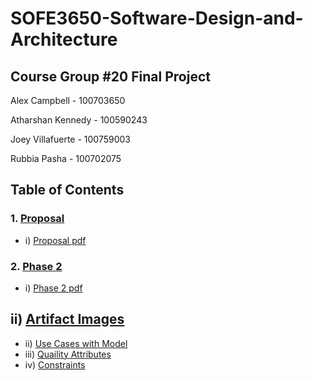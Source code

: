 # SOFE3650-Software-Design-and-Architecture 
## Course Group #20 Final Project 

Alex Campbell - 100703650

Atharshan Kennedy - 100590243

Joey Villafuerte - 100759003

Rubbia Pasha - 100702075

## Table of Contents


### 1. [Proposal](https://github.com/JoeyVillafuerte/SOFE3650-Final-Project/tree/main/Proposal)
* i) [Proposal pdf](https://github.com/JoeyVillafuerte/SOFE3650-Final-Project/blob/main/Proposal/SOFE3650%20Group%2020%20Project%20Proposal.pdf)

### 2. [Phase 2](https://github.com/JoeyVillafuerte/SOFE3650-Final-Project/tree/main/Phase%202)
* i) [Phase 2 pdf](https://github.com/JoeyVillafuerte/SOFE3650-Final-Project/blob/main/Phase%202/SOFE3650%20Group%2020%20Project%20PHASE%202.pdf)
## ii) [Artifact Images](https://github.com/JoeyVillafuerte/SOFE3650-Final-Project/tree/main/Phase%202/Images) 
  * ii) [Use Cases with Model](https://github.com/JoeyVillafuerte/SOFE3650-Final-Project/blob/main/Phase%202/Images/Website%20Use%20Case.JPG)
  * iii) [Quaility Attributes](https://github.com/JoeyVillafuerte/SOFE3650-Final-Project/blob/main/Phase%202/Images/Quaility%20Attributes.JPG)
  * iv) [Constraints](https://github.com/JoeyVillafuerte/SOFE3650-Final-Project/blob/main/Phase%202/Images/Constraints.JPG)
